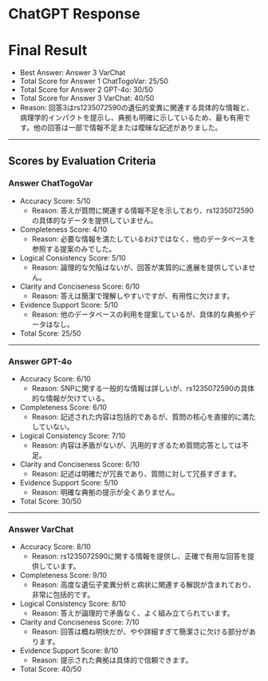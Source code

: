 # ChatGPT Response

# Final Result

- Best Answer: Answer 3 VarChat
- Total Score for Answer 1 ChatTogoVar: 25/50
- Total Score for Answer 2 GPT-4o: 30/50
- Total Score for Answer 3 VarChat: 40/50
- Reason: 回答3はrs1235072590の遺伝的変異に関連する具体的な情報と、病理学的インパクトを提示し、典拠も明確に示しているため、最も有用です。他の回答は一部で情報不足または曖昧な記述がありました。

---

## Scores by Evaluation Criteria

### Answer ChatTogoVar
- Accuracy Score: 5/10
  - Reason: 答えが質問に関連する情報不足を示しており、rs1235072590の具体的なデータを提供していません。
- Completeness Score: 4/10
  - Reason: 必要な情報を満たしているわけではなく、他のデータベースを参照する提案のみでした。
- Logical Consistency Score: 5/10
  - Reason: 論理的な欠陥はないが、回答が実質的に進展を提供していません。
- Clarity and Conciseness Score: 6/10
  - Reason: 答えは簡潔で理解しやすいですが、有用性に欠けます。
- Evidence Support Score: 5/10
  - Reason: 他のデータベースの利用を提案しているが、具体的な典拠やデータはなし。
- Total Score: 25/50

---

### Answer GPT-4o
- Accuracy Score: 6/10
  - Reason: SNPに関する一般的な情報は詳しいが、rs1235072590の具体的な情報が欠けている。
- Completeness Score: 6/10
  - Reason: 記述された内容は包括的であるが、質問の核心を直接的に満たしていない。
- Logical Consistency Score: 7/10
  - Reason: 内容は矛盾がないが、汎用的すぎるため質問応答としては不足。
- Clarity and Conciseness Score: 6/10
  - Reason: 記述は明確だが冗長であり、質問に対して冗長すぎます。
- Evidence Support Score: 5/10
  - Reason: 明確な典拠の提示が全くありません。
- Total Score: 30/50

---

### Answer VarChat
- Accuracy Score: 8/10
  - Reason: rs1235072590に関する情報を提供し、正確で有用な回答を提供しています。
- Completeness Score: 9/10
  - Reason: 高度な遺伝子変異分析と病状に関連する解説が含まれており、非常に包括的です。
- Logical Consistency Score: 8/10
  - Reason: 答えが論理的で矛盾なく、よく組み立てられています。
- Clarity and Conciseness Score: 7/10
  - Reason: 回答は概ね明快だが、やや詳細すぎて簡潔さに欠ける部分があります。
- Evidence Support Score: 8/10
  - Reason: 提示された典拠は具体的で信頼できます。
- Total Score: 40/50